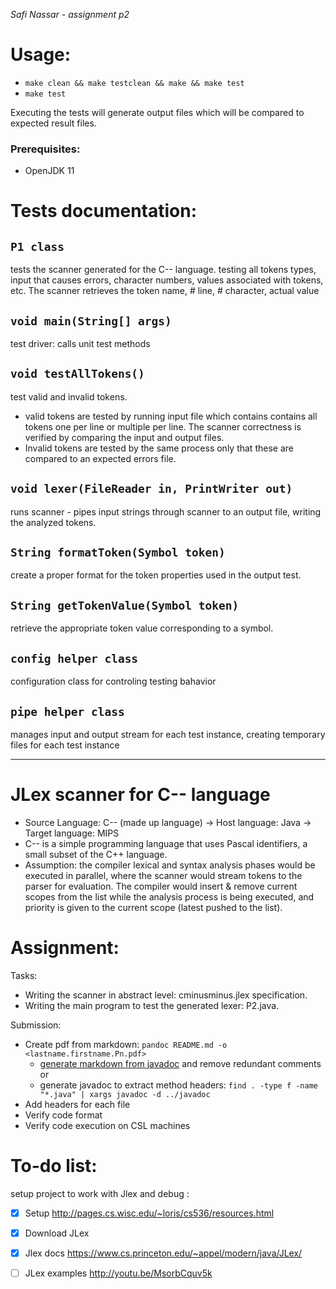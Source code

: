 _Safi Nassar - assignment p2_

# Usage:

-   `make clean && make testclean && make && make test`
-   `make test`

Executing the tests will generate output files which will be compared to expected result files.

### Prerequisites:

-   OpenJDK 11

# Tests documentation:

## `P1 class`

tests the scanner generated for the C-- language. testing all tokens
types, input that causes errors, character numbers, values associated
with tokens, etc.
The scanner retrieves the token name, # line, # character, actual value

## `void main(String[] args)`

test driver: calls unit test methods

## `void testAllTokens()`

test valid and invalid tokens.

-   valid tokens are tested by running input file which contains contains all tokens one per line or multiple per line. The scanner correctness is verified by comparing the input and output files.
-   Invalid tokens are tested by the same process only that these are compared to an expected errors file.

## `void lexer(FileReader in, PrintWriter out)`

runs scanner - pipes input strings through scanner to an output file, writing the analyzed tokens.

## `String formatToken(Symbol token)`

create a proper format for the token properties used in the output test.

## `String getTokenValue(Symbol token)`

retrieve the appropriate token value corresponding to a symbol.

## `config helper class`

configuration class for controling testing bahavior

## `pipe helper class`

manages input and output stream for each test instance, creating temporary files for each test instance

---

# JLex scanner for C-- language

-   Source Language: C-- (made up language) → Host language: Java → Target language: MIPS
-   C-- is a simple programming language that uses Pascal identifiers, a small subset of the C++ language.
-   Assumption: the compiler lexical and syntax analysis phases would be executed in parallel, where the scanner would stream tokens to the parser for evaluation. The compiler would insert & remove current scopes from the list while the analysis process is being executed, and priority is given to the current scope (latest pushed to the list).

# Assignment:

Tasks:

-   Writing the scanner in abstract level: cminusminus.jlex specification.
-   Writing the main program to test the generated lexer: P2.java.

Submission:

-   Create pdf from markdown: `pandoc README.md -o <lastname.firstname.Pn.pdf>`
    -   [generate markdown from javadoc](https://delight-im.github.io/Javadoc-to-Markdown) and remove redundant comments
        or
    -   generate javadoc to extract method headers: `find . -type f -name "*.java" | xargs javadoc -d ../javadoc`
-   Add headers for each file
-   Verify code format
-   Verify code execution on CSL machines

# To-do list: 
setup project to work with Jlex and debug :
- [x] Setup http://pages.cs.wisc.edu/~loris/cs536/resources.html
- [x] Download JLex
- [x] Jlex docs https://www.cs.princeton.edu/~appel/modern/java/JLex/
- [ ] JLex examples http://youtu.be/MsorbCquv5k

